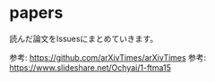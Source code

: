 # papers

読んだ論文をIssuesにまとめていきます。

参考: https://github.com/arXivTimes/arXivTimes
参考: https://www.slideshare.net/Ochyai/1-ftma15
